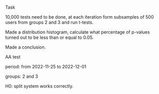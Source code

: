 Task

10,000 tests need to be done, at each iteration form subsamples of 500 users from groups 2 and 3 and run t-tests.

Made a distribution histogram, calculate what percentage of p-values turned out to be less than or equal to 0.05.

Made a conclusion.

AA test

period: from 2022-11-25 to 2022-12-01

groups: 2 and 3

H0: split system works correctly.

